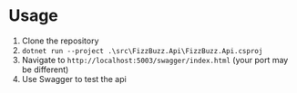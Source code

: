 # Usage
1. Clone the repository
2. `dotnet run --project .\src\FizzBuzz.Api\FizzBuzz.Api.csproj`
3. Navigate to `http://localhost:5003/swagger/index.html` (your port may be different)
4. Use Swagger to test the api